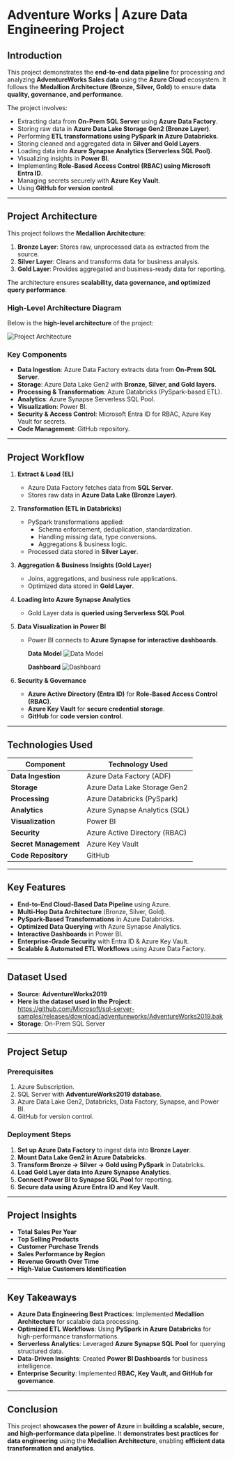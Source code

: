 # Adventure Works | Azure Data Engineering Project

## Introduction
This project demonstrates the **end-to-end data pipeline** for processing and analyzing **AdventureWorks Sales data** using the **Azure Cloud** ecosystem. It follows the **Medallion Architecture (Bronze, Silver, Gold)** to ensure **data quality, governance, and performance**.

The project involves:
- Extracting data from **On-Prem SQL Server** using **Azure Data Factory**.
- Storing raw data in **Azure Data Lake Storage Gen2 (Bronze Layer)**.
- Performing **ETL transformations using PySpark in Azure Databricks**.
- Storing cleaned and aggregated data in **Silver and Gold Layers**.
- Loading data into **Azure Synapse Analytics (Serverless SQL Pool)**.
- Visualizing insights in **Power BI**.
- Implementing **Role-Based Access Control (RBAC) using Microsoft Entra ID**.
- Managing secrets securely with **Azure Key Vault**.
- Using **GitHub for version control**.

---

## Project Architecture
This project follows the **Medallion Architecture**:
1. **Bronze Layer**: Stores raw, unprocessed data as extracted from the source.
2. **Silver Layer**: Cleans and transforms data for business analysis.
3. **Gold Layer**: Provides aggregated and business-ready data for reporting.

The architecture ensures **scalability, data governance, and optimized query performance**.

### High-Level Architecture Diagram
Below is the **high-level architecture** of the project:


![Project Architecture](Project%20files/AdventureWorksArchitecture.png)

### Key Components
- **Data Ingestion**: Azure Data Factory extracts data from **On-Prem SQL Server**.
- **Storage**: Azure Data Lake Gen2 with **Bronze, Silver, and Gold layers**.
- **Processing & Transformation**: Azure Databricks (PySpark-based ETL).
- **Analytics**: Azure Synapse Serverless SQL Pool.
- **Visualization**: Power BI.
- **Security & Access Control**: Microsoft Entra ID for RBAC, Azure Key Vault for secrets.
- **Code Management**: GitHub repository.

---

## Project Workflow
1. **Extract & Load (EL)**  
   - Azure Data Factory fetches data from **SQL Server**.  
   - Stores raw data in **Azure Data Lake (Bronze Layer)**.

2. **Transformation (ETL in Databricks)**  
   - PySpark transformations applied:
     - Schema enforcement, deduplication, standardization.
     - Handling missing data, type conversions.
     - Aggregations & business logic.
   - Processed data stored in **Silver Layer**.

3. **Aggregation & Business Insights (Gold Layer)**  
   - Joins, aggregations, and business rule applications.  
   - Optimized data stored in **Gold Layer**.

4. **Loading into Azure Synapse Analytics**  
   - Gold Layer data is **queried using Serverless SQL Pool**.

5. **Data Visualization in Power BI**  
   - Power BI connects to **Azure Synapse for interactive dashboards**.
     
     **Data Model**
     ![Data Model](Project%20files/AdventureWorksDataMod.PNG)
     
     **Dashboard**
     ![Dashboard](Project%20files/AdventureWorksDash.PNG)

6. **Security & Governance**  
   - **Azure Active Directory (Entra ID)** for **Role-Based Access Control (RBAC)**.  
   - **Azure Key Vault** for **secure credential storage**.  
   - **GitHub** for **code version control**.

---

## Technologies Used
| Component             | Technology Used                     |
|----------------------|----------------------------------|
| **Data Ingestion**   | Azure Data Factory (ADF)         |
| **Storage**         | Azure Data Lake Storage Gen2     |
| **Processing**      | Azure Databricks (PySpark)       |
| **Analytics**       | Azure Synapse Analytics (SQL)   |
| **Visualization**   | Power BI                         |
| **Security**       | Azure Active Directory (RBAC)   |
| **Secret Management** | Azure Key Vault                 |
| **Code Repository** | GitHub                           |

---

## Key Features
- **End-to-End Cloud-Based Data Pipeline** using Azure.  
- **Multi-Hop Data Architecture** (Bronze, Silver, Gold).  
- **PySpark-Based Transformations** in Azure Databricks.  
- **Optimized Data Querying** with Azure Synapse Analytics.  
- **Interactive Dashboards** in Power BI.  
- **Enterprise-Grade Security** with Entra ID & Azure Key Vault.  
- **Scalable & Automated ETL Workflows** using Azure Data Factory.  

---

## Dataset Used
- **Source**: **AdventureWorks2019**
- **Here is the dataset used in the Project**:
  https://github.com/Microsoft/sql-server-samples/releases/download/adventureworks/AdventureWorks2019.bak
- **Storage**: On-Prem SQL Server  

---

## Project Setup
### **Prerequisites**
1. Azure Subscription.
2. SQL Server with **AdventureWorks2019 database**.
3. Azure Data Lake Gen2, Databricks, Data Factory, Synapse, and Power BI.
4. GitHub for version control.

### **Deployment Steps**
1. **Set up Azure Data Factory** to ingest data into **Bronze Layer**.
2. **Mount Data Lake Gen2 in Azure Databricks**.
3. **Transform Bronze → Silver → Gold using PySpark** in Databricks.
4. **Load Gold Layer data into Azure Synapse Analytics**.
5. **Connect Power BI to Synapse SQL Pool** for reporting.
6. **Secure data using Azure Entra ID and Key Vault**.

---

## Project Insights
- **Total Sales Per Year**
- **Top Selling Products**
- **Customer Purchase Trends**
- **Sales Performance by Region**
- **Revenue Growth Over Time**
- **High-Value Customers Identification**

---

## Key Takeaways
- **Azure Data Engineering Best Practices**: Implemented **Medallion Architecture** for scalable data processing.  
- **Optimized ETL Workflows**: Using **PySpark in Azure Databricks** for high-performance transformations.  
- **Serverless Analytics**: Leveraged **Azure Synapse SQL Pool** for querying structured data.  
- **Data-Driven Insights**: Created **Power BI Dashboards** for business intelligence.  
- **Enterprise Security**: Implemented **RBAC, Key Vault, and GitHub for governance**.  

---

## Conclusion
This project **showcases the power of Azure** in **building a scalable, secure, and high-performance data pipeline**. It **demonstrates best practices for data engineering** using the **Medallion Architecture**, enabling **efficient data transformation and analytics**.



